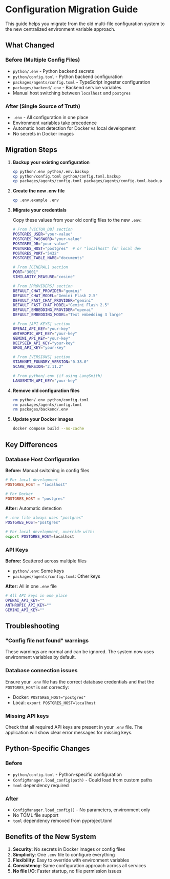 # Configuration Migration Guide

This guide helps you migrate from the old multi-file configuration system to the new centralized environment variable approach.

## What Changed

### Before (Multiple Config Files)

- `python/.env` - Python backend secrets
- `python/config.toml` - Python backend configuration
- `packages/agents/config.toml` - TypeScript ingester configuration
- `packages/backend/.env` - Backend service variables
- Manual host switching between `localhost` and `postgres`

### After (Single Source of Truth)

- `.env` - All configuration in one place
- Environment variables take precedence
- Automatic host detection for Docker vs local development
- No secrets in Docker images

## Migration Steps

1. **Backup your existing configuration**

   ```bash
   cp python/.env python/.env.backup
   cp python/config.toml python/config.toml.backup
   cp packages/agents/config.toml packages/agents/config.toml.backup
   ```

2. **Create the new .env file**

   ```bash
   cp .env.example .env
   ```

3. **Migrate your credentials**

   Copy these values from your old config files to the new `.env`:

   ```bash
   # From [VECTOR_DB] section
   POSTGRES_USER="your-value"
   POSTGRES_PASSWORD="your-value"
   POSTGRES_DB="your-value"
   POSTGRES_HOST="postgres"  # or "localhost" for local dev
   POSTGRES_PORT="5432"
   POSTGRES_TABLE_NAME="documents"

   # From [GENERAL] section
   PORT="3001"
   SIMILARITY_MEASURE="cosine"

   # From [PROVIDERS] section
   DEFAULT_CHAT_PROVIDER="gemini"
   DEFAULT_CHAT_MODEL="Gemini Flash 2.5"
   DEFAULT_FAST_CHAT_PROVIDER="gemini"
   DEFAULT_FAST_CHAT_MODEL="Gemini Flash 2.5"
   DEFAULT_EMBEDDING_PROVIDER="openai"
   DEFAULT_EMBEDDING_MODEL="Text embedding 3 large"

   # From [API_KEYS] section
   OPENAI_API_KEY="your-key"
   ANTHROPIC_API_KEY="your-key"
   GEMINI_API_KEY="your-key"
   DEEPSEEK_API_KEY="your-key"
   GROQ_API_KEY="your-key"

   # From [VERSIONS] section
   STARKNET_FOUNDRY_VERSION="0.38.0"
   SCARB_VERSION="2.11.2"

   # From python/.env (if using LangSmith)
   LANGSMITH_API_KEY="your-key"
   ```

4. **Remove old configuration files**

   ```bash
   rm python/.env python/config.toml
   rm packages/agents/config.toml
   rm packages/backend/.env
   ```

5. **Update your Docker images**
   ```bash
   docker compose build --no-cache
   ```

## Key Differences

### Database Host Configuration

**Before:** Manual switching in config files

```toml
# For local development
POSTGRES_HOST = "localhost"

# For Docker
POSTGRES_HOST = "postgres"
```

**After:** Automatic detection

```bash
# .env file always uses "postgres"
POSTGRES_HOST="postgres"

# For local development, override with:
export POSTGRES_HOST=localhost
```

### API Keys

**Before:** Scattered across multiple files

- `python/.env`: Some keys
- `packages/agents/config.toml`: Other keys

**After:** All in one `.env` file

```bash
# All API keys in one place
OPENAI_API_KEY=""
ANTHROPIC_API_KEY=""
GEMINI_API_KEY=""
```

## Troubleshooting

### "Config file not found" warnings

These warnings are normal and can be ignored. The system now uses environment variables by default.

### Database connection issues

Ensure your `.env` file has the correct database credentials and that the `POSTGRES_HOST` is set correctly:

- Docker: `POSTGRES_HOST="postgres"`
- Local: `export POSTGRES_HOST=localhost`

### Missing API keys

Check that all required API keys are present in your `.env` file. The application will show clear error messages for missing keys.

## Python-Specific Changes

### Before

- `python/config.toml` - Python-specific configuration
- `ConfigManager.load_config(path)` - Could load from custom paths
- `toml` dependency required

### After

- `ConfigManager.load_config()` - No parameters, environment only
- No TOML file support
- `toml` dependency removed from pyproject.toml

## Benefits of the New System

1. **Security**: No secrets in Docker images or config files
2. **Simplicity**: One `.env` file to configure everything
3. **Flexibility**: Easy to override with environment variables
4. **Consistency**: Same configuration approach across all services
5. **No file I/O**: Faster startup, no file permission issues

